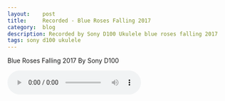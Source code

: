 ```yaml
---
layout:    post
title:     Recorded - Blue Roses Falling 2017
category:  blog
description: Recorded by Sony D100 Ukulele blue roses falling 2017
tags: sony d100 ukulele
---
```

Blue Roses Falling 2017 By Sony D100

<audio src="http://guojing.qiniudn.com/mp3/Blue%20Roses%20Falling%20-%202017.mp3" controls="controls">Your browser does not support the audio tag.</audio>
